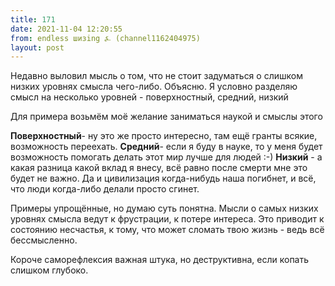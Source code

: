 ```yaml
---
title: 171
date: 2021-11-04 12:20:55
from: endless шизing ⍼ (channel1162404975)
layout: post
---
```


Недавно выловил мысль о том, что не стоит задуматься о слишком низких уровнях смысла чего-либо.
Объясню. Я условно разделяю смысл на несколько уровней - поверхностный, средний, низкий

Для примера возьмём моё желание заниматься наукой и смыслы этого

**Поверхностный**- ну это же просто интересно, там ещё гранты всякие, возможность переехать.
**Средний**- если я буду в науке, то у меня будет возможность помогать делать этот мир лучше для людей :-)
**Низкий** - а какая разница какой вклад я внесу, всё равно после смерти мне это будет не важно. Да и цивилизация когда-нибудь наша погибнет, и всё, что люди когда-либо делали просто сгинет.


Примеры упрощённые, но думаю суть понятна. Мысли о самых низких уровнях смысла ведут к фрустрации, к потере интереса. Это приводит к состоянию несчастья, к тому, что может сломать твою жизнь - ведь всё бессмысленно. 


Короче саморефлексия важная штука, но деструктивна, если копать слишком глубоко.
